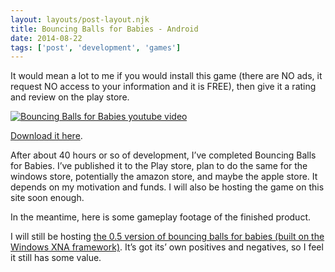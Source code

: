 ```yaml
---
layout: layouts/post-layout.njk 
title: Bouncing Balls for Babies - Android
date: 2014-08-22
tags: ['post', 'development', 'games']
---
```

It would mean a lot to me if you would install this game (there are NO ads, it request NO access to your information and it is FREE), then give it a rating and review on the play store.

[![Bouncing Balls for Babies youtube video](/img/blog/bouncing-balls-for-babies-youtube.png)](https://youtu.be/6TEE0xBgqLk)

[Download it here](https://play.google.com/store/apps/details?id=com.RyanGrahamca.BouncingBallsForBabies).

<!-- Excerpt Start -->After about 40 hours or so of development, I’ve completed Bouncing Balls for Babies.<!-- Excerpt End -->  I’ve published it to the Play store, plan to do the same for the windows store, potentially the amazon store, and maybe the apple store.  It depends on my motivation and funds.  I will also be hosting the game on this site soon enough.

In the meantime, here is some gameplay footage of the finished product.

I will still be hosting [the 0.5 version of bouncing balls for babies (built on the Windows XNA framework)](/projects/bouncing-balls-for-babies-xna/).  It’s got its’ own positives and negatives, so I feel it still has some value.